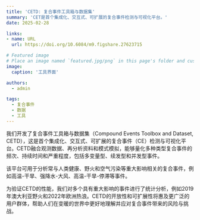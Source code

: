 ```yaml
---
title: 'CETD: 复合事件工具箱与数据集'
summary: 'CET是首个集成化、交互式、可扩展的复合事件检测与可视化平台。'
date: 2025-02-28

links:
- name: URL
  url: https://doi.org/10.6084/m9.figshare.27623715

# Featured image
# Place an image named `featured.jpg/png` in this page's folder and customize its options here.
image:
  caption: '工具界面'

authors:
  - admin

tags:
  - 复合事件
  - 数据
  - 工具
---
```


我们开发了复合事件工具箱与数据集（Compound Events Toolbox and Dataset, CETD），这是首个集成化、交互式、可扩展的复合事件（CE）检测与可视化平台。CETD融合观测数据、再分析资料和模式模拟，能够量化多种类型复合事件的频次、持续时间和严重程度，包括多变量型、续发型和并发型事件。

该平台可用于分析常与人类健康、野火和空气污染等重大影响相关的复合事件，例如高温-干旱、强降水-大风、高温-干旱-停滞等事件。

为验证CETD的性能，我们对多个具有重大影响的事件进行了统计分析，例如2019年澳大利亚野火和2022年欧洲热浪。CETD的开放性和可扩展性将惠及更广泛的用户群体，帮助人们在变暖的世界中更好地理解并应对复合事件带来的风险与挑战。